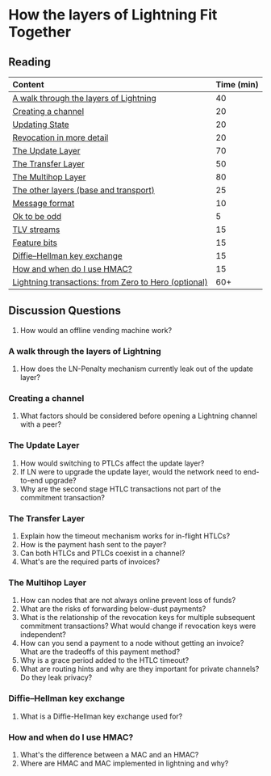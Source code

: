 # How the layers of Lightning Fit Together

## Reading

| Content | Time \(min\) |
| :--- | :--- |
| [A walk through the layers of Lightning](https://btctranscripts.com/scalingbitcoin/tel-aviv-2019/edgedevplusplus/lightning-network-layer-by-layer/) | 40 |
| [Creating a channel](https://ellemouton.com/posts/creating-a-channel/) | 20 |
| [Updating State](https://ellemouton.com/posts/updating-state/) | 20 |
| [Revocation in more detail](https://ellemouton.com/posts/revocation/) | 20 |
| [The Update Layer](https://btctranscripts.com/chaincode-residency/2019-06-26-rene-pickhardt-update-layer/) | 70 |
| [The Transfer Layer](https://btctranscripts.com/chaincode-residency/2019-06-24-fabrice-drouin-the-transfer-layer/) | 50 |
| [The Multihop Layer](https://btctranscripts.com/chaincode-residency/2019-06-24-rene-pickhardt-multihop-in-lightning/) | 80 |
| [The other layers \(base and transport\)](https://btctranscripts.com/chaincode-residency/2019-06-24-fabrice-drouin-base-and-transport-layers-of-lightning-network/) | 25 |
| [Message format](https://github.com/lightning/bolts/blob/master/01-messaging.md#lightning-message-format) | 10 |
| [Ok to be odd](https://github.com/lightning/bolts/blob/caae842bfcadd144ab3ec7ce74c317dca07ac78c/00-introduction.md#its-ok-to-be-odd) | 5 |
| [TLV streams](https://github.com/lightning/bolts/blob/master/01-messaging.md#type-length-value-format) | 15 |
| [Feature bits](https://github.com/lightning/bolts/blob/master/09-features.md) | 15 |
| [Diffie–Hellman key exchange](https://en.wikipedia.org/wiki/Diffie%E2%80%93Hellman_key_exchange) | 15 |
| [How and when do I use HMAC?](https://security.stackexchange.com/questions/20129/how-and-when-do-i-use-hmac) | 15 |
| [Lightning transactions: from Zero to Hero \(optional\)](https://github.com/t-bast/lightning-docs/blob/master/lightning-txs.md) | 60+ |

## Discussion Questions

1. How would an offline vending machine work?

### A walk through the layers of Lightning

1. How does the LN-Penalty mechanism currently leak out of the update layer?

### Creating a channel

1. What factors should be considered before opening a Lightning channel with a peer?

### The Update Layer

1. How would switching to PTLCs affect the update layer?
2. If LN were to upgrade the update layer, would the network need to end-to-end upgrade?
3. Why are the second stage HTLC transactions not part of the commitment transaction?

### The Transfer Layer

1. Explain how the timeout mechanism works for in-flight HTLCs?
2. How is the payment hash sent to the payer?
3. Can both HTLCs and PTLCs coexist in a channel?
4. What's are the required parts of invoices?

### The Multihop Layer

1. How can nodes that are not always online prevent loss of funds?
2. What are the risks of forwarding below-dust payments?
3. What is the relationship of the revocation keys for multiple subsequent commitment transactions? What would change if revocation keys were independent?
4. How can you send a payment to a node without getting an invoice? What are the tradeoffs of this payment method?
5. Why is a grace period added to the HTLC timeout?
6. What are routing hints and why are they important for private channels? Do they leak privacy?

### Diffie–Hellman key exchange

1. What is a Diffie-Hellman key exchange used for?

### How and when do I use HMAC?

1. What's the difference between a MAC and an HMAC?
2. Where are HMAC and MAC implemented in lightning and why?

